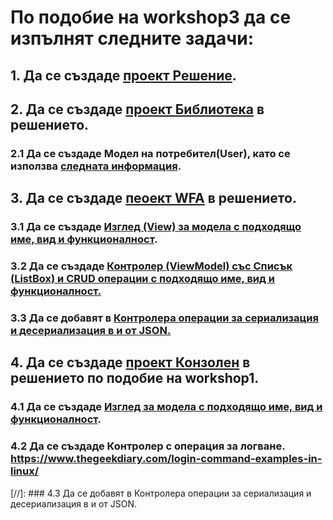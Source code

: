 # По подобие на workshop3 да се изпълнят следните задачи:
## 1. Да се създаде [проект Решение](https://github.com/vakovsky/11/blob/main/docs/projects_ver2_f1.pdf).
## 2. Да се създаде [проект Библиотека](https://github.com/vakovsky/11/blob/main/docs/projects_ver2_f3.pdf) в решението.
### 2.1 Да се създаде Модел на потребител(User), като се използва [следната информация](https://www.cyberciti.biz/faq/understanding-etcpasswd-file-format/). 
## 3. Да се създаде [пеоект WFA](https://github.com/vakovsky/11/blob/main/docs/projects_ver2_f4.pdf) в решението.
### 3.1 Да се създаде [Изглед (View) за модела с подходящо име, вид и функционалност](https://github.com/vakovsky/11/blob/main/part1(mvc)/homework/homework3/FormUserView.png).
### 3.2 Да се създаде [Контролер (ViewModel) със Списък (ListBox) и CRUD операции с подходящо име, вид и функционалност.](https://github.com/vakovsky/11/blob/main/part1(mvc)/homework/homework3/FormUsers.png)
### 3.3 Да се добавят в [Контролера операции за сериализация и десериализация в и от JSON.](https://github.com/vakovsky/11/blob/main/part1(mvc)/homework/homework3/FormUsersWithJSON.png)
## 4. Да се създаде [проект Конзолен](https://github.com/vakovsky/11/blob/main/docs/projects_ver2_f2.pdf) в решението по подобие на workshop1.
### 4.1 Да се създаде [Изглед за модела с подходящо име, вид и функционалност](https://github.com/vakovsky/11/blob/main/part1(mvc)/homework/homework3/View.png).
### 4.2 Да се създаде Контролер с операция за логване. https://www.thegeekdiary.com/login-command-examples-in-linux/
[//]: ### 4.3 Да се добавят в Контролера операции за сериализация и десериализация в и от JSON.
